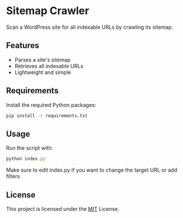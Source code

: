 # Sitemap Crawler

Scan a WordPress site for all indexable URLs by crawling its sitemap.

## Features

- Parses a site's sitemap
- Retrieves all indexable URLs
- Lightweight and simple


## Requirements

Install the required Python packages:

```bash
pip install -r requirements.txt
```
    
## Usage
Run the script with:

```javascript
python index.py
```

Make sure to edit index.py if you want to change the target URL or add filters

## License

This project is licensed under the [MIT](https://choosealicense.com/licenses/mit/) License.



